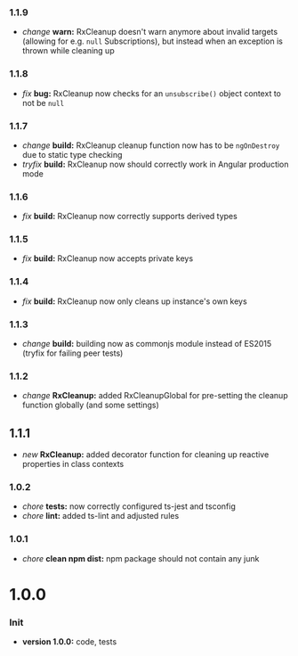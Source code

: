 ### 1.1.9

* *change* **warn:** RxCleanup doesn't warn anymore about invalid targets (allowing for e.g. `null` Subscriptions), but instead when an exception is thrown while cleaning up

### 1.1.8

* *fix* **bug:** RxCleanup now checks for an `unsubscribe()` object context to not be `null`

### 1.1.7

* *change* **build:** RxCleanup cleanup function now has to be `ngOnDestroy` due to static type checking
* *tryfix* **build:** RxCleanup now should correctly work in Angular production mode

### 1.1.6

* *fix* **build:** RxCleanup now correctly supports derived types

### 1.1.5

* *fix* **build:** RxCleanup now accepts private keys

### 1.1.4

* *fix* **build:** RxCleanup now only cleans up instance's own keys

### 1.1.3

* *change* **build:** building now as commonjs module instead of ES2015 (tryfix for failing peer tests)

### 1.1.2

* *change* **RxCleanup:** added RxCleanupGlobal for pre-setting the cleanup function globally (and some settings)

## 1.1.1

* *new* **RxCleanup:** added decorator function for cleaning up reactive properties in class contexts

### 1.0.2

* *chore* **tests:** now correctly configured ts-jest and tsconfig
* *chore* **lint:** added ts-lint and adjusted rules

### 1.0.1

* *chore* **clean npm dist:** npm package should not contain any junk

# **1.0.0**

### Init

* **version 1.0.0:** code, tests
